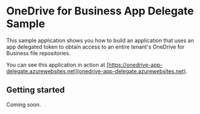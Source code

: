 # OneDrive for Business App Delegate Sample

This sample application shows you how to build an application that uses an app delegated token to 
obtain access to an entire tenant's OneDrive for Business file repositories.

You can see this application in action at [https://onedrive-app-delegate.azurewebsites.net](onedrive-app-delegate.azurewebsites.net).

## Getting started

Coming soon.
